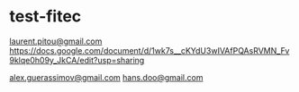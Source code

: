 # test-fitec
laurent.pitou@gmail.com
https://docs.google.com/document/d/1wk7s__cKYdU3wIVAfPQAsRVMN_Fv9klqe0h09y_JkCA/edit?usp=sharing

alex.guerassimov@gmail.com
hans.doo@gmail.com

